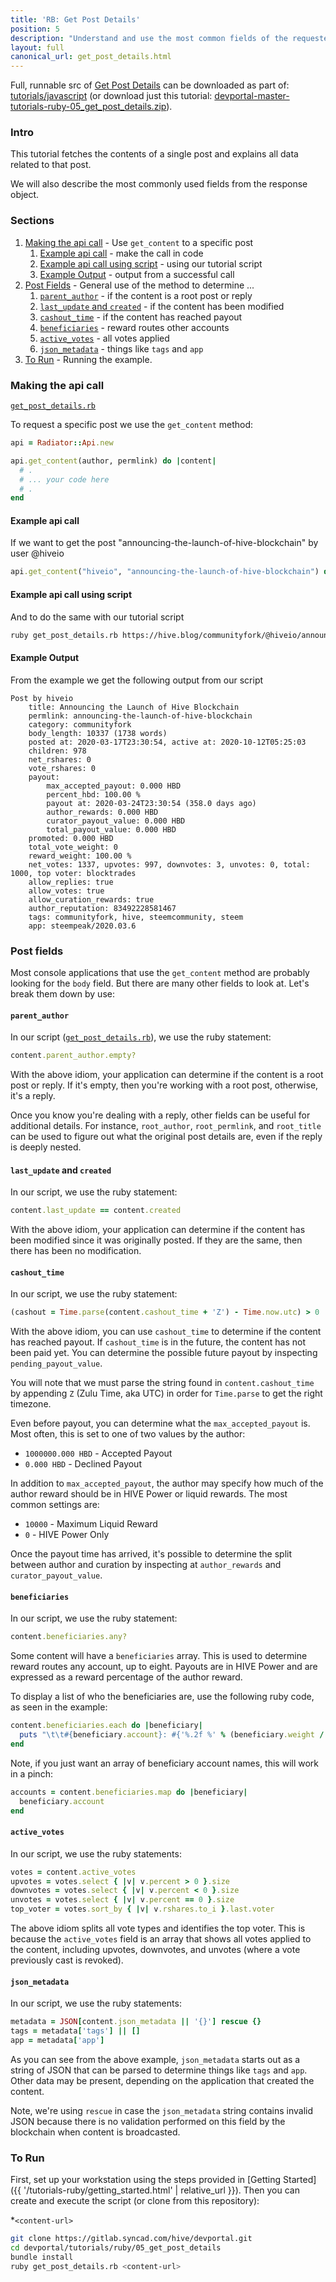 ```yaml
---
title: 'RB: Get Post Details'
position: 5
description: "Understand and use the most common fields of the requested content."
layout: full
canonical_url: get_post_details.html
---
```

Full, runnable src of [Get Post Details](https://gitlab.syncad.com/hive/devportal/-/tree/master/tutorials/ruby/05_get_post_details) can be downloaded as part of: [tutorials/javascript](https://gitlab.syncad.com/hive/devportal/-/tree/master/tutorials/ruby) (or download just this tutorial: [devportal-master-tutorials-ruby-05_get_post_details.zip](https://gitlab.syncad.com/hive/devportal/-/archive/master/devportal-master.zip?path=tutorials/ruby/05_get_post_details)).

### Intro

This tutorial fetches the contents of a single post and explains all data related to that post.

We will also describe the most commonly used fields from the response object.

### Sections

1. [Making the api call](#making-the-api-call) - Use `get_content` to a specific post
    1. [Example api call](#example-api-call) - make the call in code
    1. [Example api call using script](#example-api-call-using-script) - using our tutorial script
    1. [Example Output](#example-output) - output from a successful call
1. [Post Fields](#post-fields) - General use of the method to determine ...
    1. [`parent_author`](#parent_author) - if the content is a root post or reply
    1. [`last_update` and `created`](#last_update-and-created) - if the content has been modified
    1. [`cashout_time`](#cashout_time) - if the content has reached payout
    1. [`beneficiaries`](#beneficiaries) - reward routes other accounts
    1. [`active_votes`](#active_votes) - all votes applied
    1. [`json_metadata`](#json_metadata) - things like `tags` and `app`
1. [To Run](#to-run) - Running the example.

### Making the api call

[`get_post_details.rb`](https://gitlab.syncad.com/hive/devportal/-/blob/master/tutorials/ruby/05_get_post_details/get_post_details.rb)

To request a specific post we use the `get_content` method:

```ruby
api = Radiator::Api.new

api.get_content(author, permlink) do |content|
  # .
  # ... your code here
  # .
end
```

#### Example api call

If we want to get the post "announcing-the-launch-of-hive-blockchain" by user @hiveio

```ruby
api.get_content("hiveio", "announcing-the-launch-of-hive-blockchain") do |content| ...
```

#### Example api call using script

And to do the same with our tutorial script

```bash
ruby get_post_details.rb https://hive.blog/communityfork/@hiveio/announcing-the-launch-of-hive-blockchain
```

#### Example Output

From the example we get the following output from our script

```
Post by hiveio
	title: Announcing the Launch of Hive Blockchain
	permlink: announcing-the-launch-of-hive-blockchain
	category: communityfork
	body_length: 10337 (1738 words)
	posted at: 2020-03-17T23:30:54, active at: 2020-10-12T05:25:03
	children: 978
	net_rshares: 0
	vote_rshares: 0
	payout:
		max_accepted_payout: 0.000 HBD
		percent_hbd: 100.00 %
		payout at: 2020-03-24T23:30:54 (358.0 days ago)
		author_rewards: 0.000 HBD
		curator_payout_value: 0.000 HBD
		total_payout_value: 0.000 HBD
	promoted: 0.000 HBD
	total_vote_weight: 0
	reward_weight: 100.00 %
	net_votes: 1337, upvotes: 997, downvotes: 3, unvotes: 0, total: 1000, top voter: blocktrades
	allow_replies: true
	allow_votes: true
	allow_curation_rewards: true
	author_reputation: 83492228581467
	tags: communityfork, hive, steemcommunity, steem
	app: steempeak/2020.03.6
```

### Post fields

Most console applications that use the `get_content` method are probably looking for the `body` field.  But there are many other fields to look at.  Let's break them down by use:

#### `parent_author`

In our script ([`get_post_details.rb`](https://gitlab.syncad.com/hive/devportal/-/blob/master/tutorials/ruby/05_get_post_details/get_post_details.rb)), we use the ruby statement:

```ruby
content.parent_author.empty?
```

With the above idiom, your application can determine if the content is a root post or reply.  If it's empty, then you're working with a root post, otherwise, it's a reply.

Once you know you're dealing with a reply, other fields can be useful for additional details.  For instance, `root_author`, `root_permlink`, and `root_title` can be used to figure out what the original post details are, even if the reply is deeply nested.

#### `last_update` and `created`

In our script, we use the ruby statement:

```ruby
content.last_update == content.created
```

With the above idiom, your application can determine if the content has been modified since it was originally posted.  If they are the same, then there has been no modification.

#### `cashout_time`

In our script, we use the ruby statement:

```ruby
(cashout = Time.parse(content.cashout_time + 'Z') - Time.now.utc) > 0
```

With the above idiom, you can use `cashout_time` to determine if the content has reached payout.  If `cashout_time` is in the future, the content has not been paid yet.  You can determine the possible future payout by inspecting `pending_payout_value`.

You will note that we must parse the string found in `content.cashout_time` by appending `Z` (Zulu Time, aka UTC) in order for `Time.parse` to get the right timezone.

Even before payout, you can determine what the `max_accepted_payout` is.  Most often, this is set to one of two values by the author:

* `1000000.000 HBD` - Accepted Payout
* `0.000 HBD` - Declined Payout

In addition to `max_accepted_payout`, the author may specify how much of the author reward should be in HIVE Power or liquid rewards.  The most common settings are:

* `10000` - Maximum Liquid Reward
* `0` - HIVE Power Only

Once the payout time has arrived, it's possible to determine the split between author and curation by inspecting at `author_rewards` and `curator_payout_value`.

#### `beneficiaries`

In our script, we use the ruby statement:

```ruby
content.beneficiaries.any?
```

Some content will have a `beneficiaries` array.  This is used to determine reward routes any account, up to eight.  Payouts are in HIVE Power and are expressed as a reward percentage of the author reward.

To display a list of who the beneficiaries are, use the following ruby code, as seen in the example:

```ruby
content.beneficiaries.each do |beneficiary|
  puts "\t\t#{beneficiary.account}: #{'%.2f %' % (beneficiary.weight / 100.0)}"
end
```

Note, if you just want an array of beneficiary account names, this will work in a pinch:

```ruby
accounts = content.beneficiaries.map do |beneficiary|
  beneficiary.account
end
```

#### `active_votes`

In our script, we use the ruby statements:

```ruby
votes = content.active_votes
upvotes = votes.select { |v| v.percent > 0 }.size
downvotes = votes.select { |v| v.percent < 0 }.size
unvotes = votes.select { |v| v.percent == 0 }.size
top_voter = votes.sort_by { |v| v.rshares.to_i }.last.voter
```

The above idiom splits all vote types and identifies the top voter.  This is because the `active_votes` field is an array that shows all votes applied to the content, including upvotes, downvotes, and unvotes (where a vote previously cast is revoked).

#### `json_metadata`

In our script, we use the ruby statements:

```ruby
metadata = JSON[content.json_metadata || '{}'] rescue {}
tags = metadata['tags'] || []
app = metadata['app']
```

As you can see from the above example, `json_metadata` starts out as a string of JSON that can be parsed to determine things like `tags` and `app`.  Other data may be present, depending on the application that created the content.

Note, we're using `rescue` in case the `json_metadata` string contains invalid JSON because there is no validation performed on this field by the blockchain when content is broadcasted.

### To Run

First, set up your workstation using the steps provided in [Getting Started]({{ '/tutorials-ruby/getting_started.html' | relative_url }}).  Then you can create and execute the script (or clone from this repository):

*`<content-url>` 

```bash
git clone https://gitlab.syncad.com/hive/devportal.git
cd devportal/tutorials/ruby/05_get_post_details
bundle install
ruby get_post_details.rb <content-url>
```
